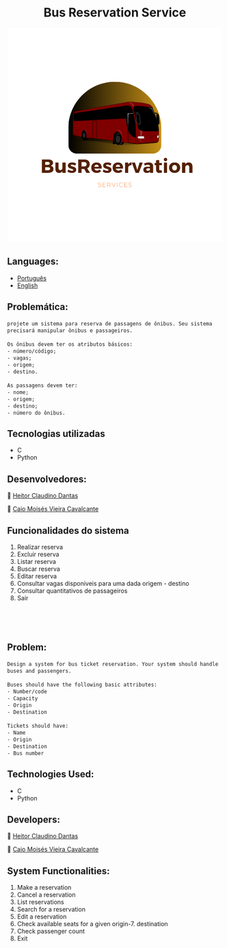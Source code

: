 <h1 align="center"> Bus Reservation Service 
</h1>

<div align ="center">
    <img src="BusReservation_app\logo.png" />
</div>

## Languages:
- [Português](#problemática)
- [English](#problem)

## Problemática:
    projete um sistema para reserva de passagens de ônibus. Seu sistema precisará manipular ônibus e passageiros.

    Os ônibus devem ter os atributos básicos:
    - número/código;
    - vagas;
    - origem;
    - destino.

    As passagens devem ter: 
    - nome; 
    - origem;
    - destino;
    - número do ônibus.

## Tecnologias utilizadas
- C
- Python

## Desenvolvedores:
👤 [Heitor Claudino Dantas](https://github.com/TIHeitorDS)

👤 [Caio Moisés Vieira Cavalcante](https://github.com/caiomoises)

## Funcionalidades do sistema

1. Realizar reserva
2. Excluir reserva
3. Listar reserva
4. Buscar reserva
5. Editar reserva
6. Consultar vagas disponiveis para uma dada origem - destino
7. Consultar quantitativos de passageiros
8. Sair

<br>
<br>
<br>

## Problem:
    Design a system for bus ticket reservation. Your system should handle buses and passengers.

    Buses should have the following basic attributes:
    - Number/code
    - Capacity
    - Origin
    - Destination
    
    Tickets should have:
    - Name
    - Origin
    - Destination
    - Bus number

## Technologies Used:
- C
- Python

## Developers:
👤 [Heitor Claudino Dantas](https://github.com/TIHeitorDS)

👤 [Caio Moisés Vieira Cavalcante](https://github.com/caiomoises)

## System Functionalities:
1. Make a reservation
2. Cancel a reservation
3. List reservations
4. Search for a reservation
5. Edit a reservation
6. Check available seats for a given origin-7. destination
7. Check passenger count
8. Exit